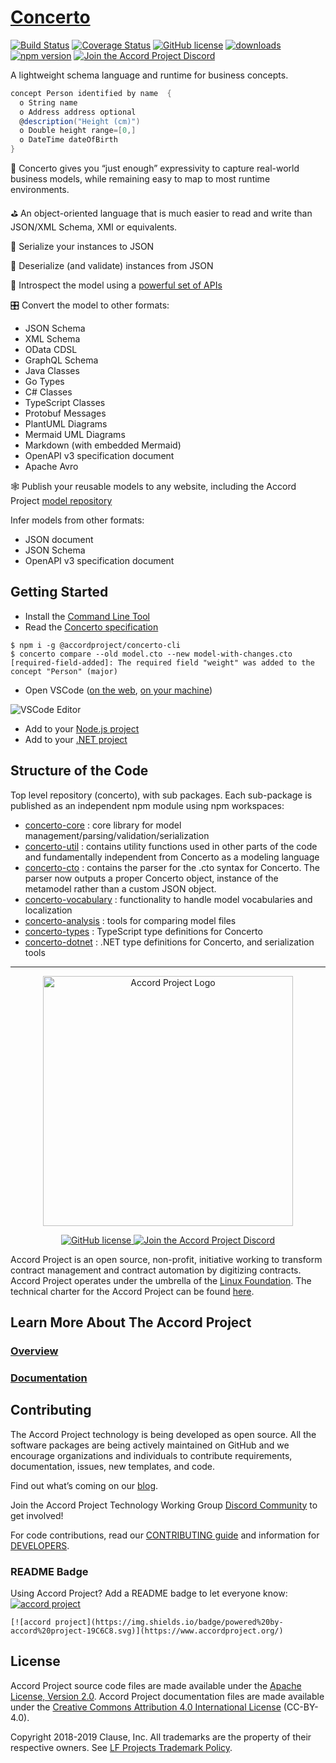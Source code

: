 <h1>
<a href="https://www.accordproject.org/projects/concerto">
Concerto
</a>
</h1>

<a href="https://github.com/accordproject/concerto/actions/workflows/build.yml/badge.svg"><img src="https://github.com/accordproject/concerto/actions/workflows/build.yml/badge.svg" alt="Build Status"></a>
<a href="https://coveralls.io/github/accordproject/concerto?branch=main"><img src="https://coveralls.io/repos/github/accordproject/concerto/badge.svg?branch=main" alt="Coverage Status"></a>
<a href="./LICENSE"><img src="https://img.shields.io/github/license/accordproject/concerto?color=bright-green" alt="GitHub license"></a>
<a href="https://www.npmjs.com/package/@accordproject/concerto-core"><img src="https://img.shields.io/npm/dm/@accordproject/concerto-core" alt="downloads"></a>
<a href="https://badge.fury.io/js/%40accordproject%2Fconcerto-cli"><img src="https://badge.fury.io/js/%40accordproject%2Fconcerto-cli.svg" alt="npm version"></a>
<a href="https://discord.gg/Zm99SKhhtA">
<img src="https://img.shields.io/badge/Accord%20Project-Join%20Discord-blue" alt="Join the Accord Project Discord"/>
</a>

A lightweight schema language and runtime for business concepts.

```cs
concept Person identified by name  {
  o String name
  o Address address optional
  @description("Height (cm)")
  o Double height range=[0,]
  o DateTime dateOfBirth 
}
```

🏢 Concerto gives you “just enough” expressivity to capture real-world business models, while remaining easy to map to most runtime environments.

⛳ An object-oriented language that is much easier to read and write than JSON/XML Schema, XMI or equivalents.

📄 Serialize your instances to JSON

🍪 Deserialize (and validate) instances from JSON

🔎 Introspect the model using a [powerful set of APIs](https://docs.accordproject.org/docs/model-api.html)

🎛 Convert the model to other formats:
- JSON Schema
- XML Schema
- OData CDSL
- GraphQL Schema
- Java Classes
- Go Types
- C# Classes
- TypeScript Classes
- Protobuf Messages
- PlantUML Diagrams
- Mermaid UML Diagrams
- Markdown (with embedded Mermaid)
- OpenAPI v3 specification document
- Apache Avro

🕸 Publish your reusable models to any website, including the Accord Project [model repository](https://models.accordproject.org)

Infer models from other formats:
- JSON document
- JSON Schema
- OpenAPI v3 specification document

## Getting Started

- Install the [Command Line Tool](https://concerto.accordproject.org/docs/tools/ref-concerto-cli)
- Read the [Concerto specification](https://docs.accordproject.org/docs/model-concerto.html)

```console
$ npm i -g @accordproject/concerto-cli
$ concerto compare --old model.cto --new model-with-changes.cto 
[required-field-added]: The required field "weight" was added to the concept "Person" (major) 
```

- Open VSCode ([on the web](https://github.dev/accordproject/models/blob/master/src/address%400.2.0.cto), [on your machine](https://marketplace.visualstudio.com/items?itemName=accordproject.cicero-vscode-extension))

![VSCode Editor](https://accordproject.org/wp-content/uploads/2022/10/af57b31d0eb66154bce4e0ffec780027.png)

- Add to your [Node.js project](https://docs.accordproject.org/docs/model-api.html)
- Add to your [.NET project](https://www.nuget.org/packages/AccordProject.Concerto)

## Structure of the Code

Top level repository (concerto), with sub packages. Each sub-package is published as an independent npm module using npm workspaces:
* [concerto-core](https://github.com/accordproject/concerto/tree/master/packages/concerto-core) : core library for model management/parsing/validation/serialization
* [concerto-util](https://github.com/accordproject/concerto/tree/master/packages/concerto-util) : contains utility functions used in other parts of the code and fundamentally independent from Concerto as a modeling language
* [concerto-cto](https://github.com/accordproject/concerto/tree/master/packages/concerto-cto) : contains the parser for the .cto syntax for Concerto. The parser now outputs a proper Concerto object, instance of the metamodel rather than a custom JSON object.
* [concerto-vocabulary](https://github.com/accordproject/concerto/tree/master/packages/concerto-vocabulary) : functionality to handle model vocabularies and localization
* [concerto-analysis](https://github.com/accordproject/concerto/tree/master/packages/concerto-analysis) : tools for comparing model files
* [concerto-types](https://github.com/accordproject/concerto/tree/master/packages/concerto-types) : TypeScript type definitions for Concerto
* [concerto-dotnet](https://github.com/accordproject/concerto-dotnet) : .NET type definitions for Concerto, and serialization tools

---

<p align="center">
  <a href="https://www.accordproject.org/">
    <img src="assets/APLogo.png" alt="Accord Project Logo" width="400" />
  </a>
</p>

<p align="center">
  <a href="./LICENSE">
    <img src="https://img.shields.io/github/license/accordproject/cicero?color=bright-green" alt="GitHub license">
  </a>
  <a href="https://discord.gg/Zm99SKhhtA/">
    <img src="https://img.shields.io/badge/Accord%20Project-Join%20Discord-blue" alt="Join the Accord Project Discord"/>
  </a>
</p>

Accord Project is an open source, non-profit, initiative working to transform contract management and contract automation by digitizing contracts. Accord Project operates under the umbrella of the [Linux Foundation][linuxfound]. The technical charter for the Accord Project can be found [here][charter].

## Learn More About The Accord Project

### [Overview][apmain]

### [Documentation][apdoc]

## Contributing

The Accord Project technology is being developed as open source. All the software packages are being actively maintained on GitHub and we encourage organizations and individuals to contribute requirements, documentation, issues, new templates, and code.

Find out what’s coming on our [blog][apblog].

Join the Accord Project Technology Working Group [Discord Community][apdiscord] to get involved!

For code contributions, read our [CONTRIBUTING guide][contributing] and information for [DEVELOPERS][developers].

### README Badge

Using Accord Project? Add a README badge to let everyone know: [![accord project](https://img.shields.io/badge/powered%20by-accord%20project-19C6C8.svg)](https://www.accordproject.org/)

```
[![accord project](https://img.shields.io/badge/powered%20by-accord%20project-19C6C8.svg)](https://www.accordproject.org/)
```

## License <a name="license"></a>

Accord Project source code files are made available under the [Apache License, Version 2.0][apache].
Accord Project documentation files are made available under the [Creative Commons Attribution 4.0 International License][creativecommons] (CC-BY-4.0).

Copyright 2018-2019 Clause, Inc. All trademarks are the property of their respective owners. See [LF Projects Trademark Policy](https://lfprojects.org/policies/trademark-policy/).

[linuxfound]: https://www.linuxfoundation.org
[charter]: https://github.com/accordproject/governance/blob/master/accord-project-technical-charter.md/
[apmain]: https://accordproject.org/ 
[apblog]: https://medium.com/@accordhq/
[apdoc]: https://docs.accordproject.org/
[apdiscord]: https://discord.com/invite/Zm99SKhhtA/

[contributing]: https://github.com/accordproject/concerto/blob/master/CONTRIBUTING.md
[developers]: https://github.com/accordproject/concerto/blob/master/DEVELOPERS.md

[apache]: https://github.com/accordproject/concerto/blob/master/LICENSE
[creativecommons]: http://creativecommons.org/licenses/by/4.0/
